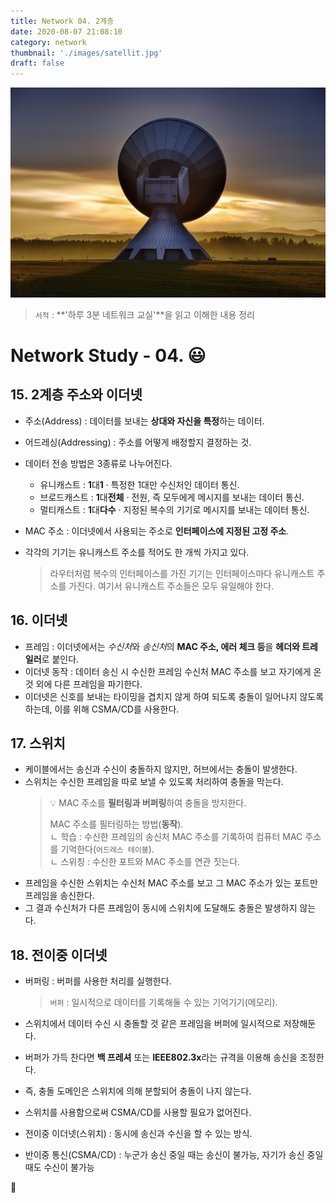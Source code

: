 ```yaml
---
title: Network 04. 2계층
date: 2020-08-07 21:08:10
category: network
thumbnail: './images/satellit.jpg'
draft: false
---
```


![](./images/satellit.jpg)

> `서적` : **'하루 3분 네트워크 교실'**을 읽고 이해한 내용 정리

# Network Study - 04. 😃

## 15. 2계층 주소와 이더넷

- 주소(Address) : 데이터를 보내는 **상대와 자신을 특정**하는 데이터.
- 어드레싱(Addressing) : 주소를 어떻게 배정할지 결정하는 것.
- 데이터 전송 방법은 3종류로 나누어진다.
  - 유니캐스트 : **1**대**1** · 특정한 1대만 수신처인 데이터 통신.
  - 브로드캐스트 : **1**대**전체** · 전원, 즉 모두에게 메시지를 보내는 데이터 통신.
  - 멀티캐스트 : **1**대**다수** · 지정된 복수의 기기로 메시지를 보내는 데이터 통신.
- MAC 주소 : 이더넷에서 사용되는 주소로 **인터페이스에 지정된 고정 주소**.
- 각각의 기기는 유니캐스트 주소를 적어도 한 개씩 가지고 있다.

  > 라우터처럼 복수의 인터페이스를 가진 기기는 인터페이스마다 유니캐스트 주소를 가진다.
  > 여기서 유니캐스트 주소들은 모두 유일해야 한다.

## 16. 이더넷

- 프레임 : 이더넷에서는 *수신처*와 *송신처*의 **MAC 주소, 에러 체크 등**을 **헤더와 트레일러**로 붙인다.
- 이더넷 동작 : 데이터 송신 시 수신한 프레임 수신처 MAC 주소를 보고 자기에게 온 것 외에 다른 프레임을 파기한다.
- 이더넷은 신호를 보내는 타이밍을 겹치지 않게 하여 되도록 충돌이 일어나지 않도록 하는데, 이를 위해 CSMA/CD를 사용한다.

## 17. 스위치

- 케이블에서는 송신과 수신이 충돌하지 않지만, 허브에서는 충돌이 발생한다.
- 스위치는 수신한 프레임을 따로 보낼 수 있도록 처리하여 충돌을 막는다.
  > 💡 MAC 주소를 **필터링과 버퍼링**하여 충돌을 방지한다.
  >
  > MAC 주소를 필터링하는 방법(**동작**).  
  > ㄴ 학습 : 수신한 프레임의 송신처 MAC 주소를 기록하여 컴퓨터 MAC 주소를 기억한다(`어드레스 테이블`).  
  > ㄴ 스위칭 : 수신한 포트와 MAC 주소를 연관 짓는다.
- 프레임을 수신한 스위치는 수신처 MAC 주소를 보고 그 MAC 주소가 있는 포트만 프레임을 송신한다.
- 그 결과 수신처가 다른 프레임이 동시에 스위치에 도달해도 충돌은 발생하지 않는다.

## 18. 전이중 이더넷

- 버퍼링 : 버퍼를 사용한 처리를 실행한다.
  > `버퍼` : 일시적으로 데이터를 기록해둘 수 있는 기억기기(메모리).
- 스위치에서 데이터 수신 시 충돌할 것 같은 프레임을 버퍼에 일시적으로 저장해둔다.
- 버퍼가 가득 찬다면 **백 프레셔** 또는 **IEEE802.3x**라는 규격을 이용해 송신을 조정한다.
- 즉, 충돌 도메인은 스위치에 의해 분할되어 충돌이 나지 않는다.

- 스위치를 사용함으로써 CSMA/CD를 사용할 필요가 없어진다.
- 전이중 이더넷(스위치) : 동시에 송신과 수신을 할 수 있는 방식.
- 반이중 통신(CSMA/CD) : 누군가 송신 중일 때는 송신이 불가능, 자기가 송신 중일 때도 수신이 불가능

👋
